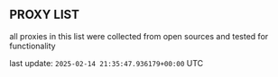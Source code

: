 ## PROXY LIST

all proxies in this list were collected from open sources and tested for functionality

last update: `2025-02-14 21:35:47.936179+00:00` UTC